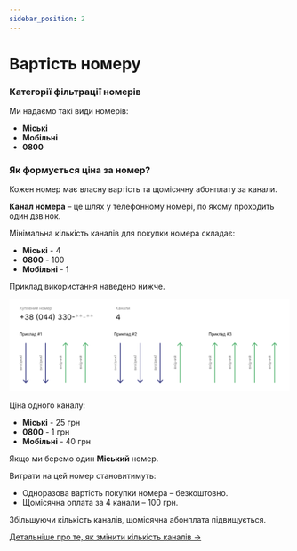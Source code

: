 ```yaml
---
sidebar_position: 2
---
```


# Вартість номеру

### Категорії фільтрації номерів

Ми надаємо такі види номерів:
- **Міські**
- **Мобільні**
- **0800**

### Як формується ціна за номер?

Кожен номер має власну вартість та щомісячну абонплату за канали.

**Канал номера** – це шлях у телефонному номері, по якому проходить один дзвінок.

Мінімальна кількість каналів для покупки номера складає:

- **Міські** - 4
- **0800** - 100
- **Мобільні** - 1

Приклад використання наведено нижче.

![](../img/call-processing/i-numbers-1.svg)

Ціна одного каналу:

- **Міські** - 25 грн
- **0800** - 1 грн
- **Мобільні** - 40 грн

Якщо ми беремо один **Міський** номер.

Витрати на цей номер становитимуть:
- Одноразова вартість покупки номера – безкоштовно.
- Щомісячна оплата за 4 канали – 100 грн.

Збільшуючи кількість каналів, щомісячна абонплата підвищується.

[Детальніше про те, як змінити кількість каналів →](change-channels.md)
